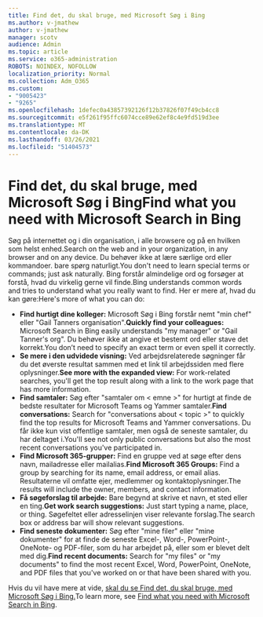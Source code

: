```yaml
---
title: Find det, du skal bruge, med Microsoft Søg i Bing
ms.author: v-jmathew
author: v-jmathew
manager: scotv
audience: Admin
ms.topic: article
ms.service: o365-administration
ROBOTS: NOINDEX, NOFOLLOW
localization_priority: Normal
ms.collection: Adm_O365
ms.custom:
- "9005423"
- "9265"
ms.openlocfilehash: 1defec0a43857392126f12b37826f07f49cb4cc8
ms.sourcegitcommit: e5f261f95ffc6074cce89e62ef8c4e9fd519d3ee
ms.translationtype: MT
ms.contentlocale: da-DK
ms.lasthandoff: 03/26/2021
ms.locfileid: "51404573"
---
```

# <a name="find-what-you-need-with-microsoft-search-in-bing"></a><span data-ttu-id="b7a7a-102">Find det, du skal bruge, med Microsoft Søg i Bing</span><span class="sxs-lookup"><span data-stu-id="b7a7a-102">Find what you need with Microsoft Search in Bing</span></span>

<span data-ttu-id="b7a7a-103">Søg på internettet og i din organisation, i alle browsere og på en hvilken som helst enhed.</span><span class="sxs-lookup"><span data-stu-id="b7a7a-103">Search on the web and in your organization, in any browser and on any device.</span></span> <span data-ttu-id="b7a7a-104">Du behøver ikke at lære særlige ord eller kommandoer. bare spørg naturligt.</span><span class="sxs-lookup"><span data-stu-id="b7a7a-104">You don't need to learn special terms or commands; just ask naturally.</span></span> <span data-ttu-id="b7a7a-105">Bing forstår almindelige ord og forsøger at forstå, hvad du virkelig gerne vil finde.</span><span class="sxs-lookup"><span data-stu-id="b7a7a-105">Bing understands common words and tries to understand what you really want to find.</span></span> <span data-ttu-id="b7a7a-106">Her er mere af, hvad du kan gøre:</span><span class="sxs-lookup"><span data-stu-id="b7a7a-106">Here's more of what you can do:</span></span>

- <span data-ttu-id="b7a7a-107">**Find hurtigt dine kolleger:** Microsoft Søg i Bing forstår nemt "min chef" eller "Gail Tanners organisation".</span><span class="sxs-lookup"><span data-stu-id="b7a7a-107">**Quickly find your colleagues:** Microsoft Search in Bing easily understands "my manager" or "Gail Tanner's org".</span></span> <span data-ttu-id="b7a7a-108">Du behøver ikke at angive et bestemt ord eller stave det korrekt.</span><span class="sxs-lookup"><span data-stu-id="b7a7a-108">You don’t need to specify an exact term or even spell it correctly.</span></span>
- <span data-ttu-id="b7a7a-109">**Se mere i den udvidede visning:** Ved arbejdsrelaterede søgninger får du det øverste resultat sammen med et link til arbejdssiden med flere oplysninger.</span><span class="sxs-lookup"><span data-stu-id="b7a7a-109">**See more with the expanded view:** For work-related searches, you'll get the top result along with a link to the work page that has more information.</span></span>
- <span data-ttu-id="b7a7a-110">**Find samtaler:** Søg efter "samtaler om < emne >" for hurtigt at finde de bedste resultater for Microsoft Teams og Yammer samtaler.</span><span class="sxs-lookup"><span data-stu-id="b7a7a-110">**Find conversations:** Search for "conversations about < topic >" to quickly find the top results for Microsoft Teams and Yammer conversations.</span></span> <span data-ttu-id="b7a7a-111">Du får ikke kun vist offentlige samtaler, men også de seneste samtaler, du har deltaget i.</span><span class="sxs-lookup"><span data-stu-id="b7a7a-111">You'll see not only public conversations but also the most recent conversations you've participated in.</span></span>
- <span data-ttu-id="b7a7a-112">**Find Microsoft 365-grupper:** Find en gruppe ved at søge efter dens navn, mailadresse eller mailalias.</span><span class="sxs-lookup"><span data-stu-id="b7a7a-112">**Find Microsoft 365 Groups:** Find a group by searching for its name, email address, or email alias.</span></span> <span data-ttu-id="b7a7a-113">Resultaterne vil omfatte ejer, medlemmer og kontaktoplysninger.</span><span class="sxs-lookup"><span data-stu-id="b7a7a-113">The results will include the owner, members, and contact information.</span></span>
- <span data-ttu-id="b7a7a-114">**Få søgeforslag til arbejde:** Bare begynd at skrive et navn, et sted eller en ting.</span><span class="sxs-lookup"><span data-stu-id="b7a7a-114">**Get work search suggestions:** Just start typing a name, place, or thing.</span></span> <span data-ttu-id="b7a7a-115">Søgefeltet eller adresselinjen viser relevante forslag.</span><span class="sxs-lookup"><span data-stu-id="b7a7a-115">The search box or address bar will show relevant suggestions.</span></span>
- <span data-ttu-id="b7a7a-116">**Find seneste dokumenter:** Søg efter "mine filer" eller "mine dokumenter" for at finde de seneste Excel-, Word-, PowerPoint-, OneNote- og PDF-filer, som du har arbejdet på, eller som er blevet delt med dig.</span><span class="sxs-lookup"><span data-stu-id="b7a7a-116">**Find recent documents:** Search for "my files" or "my documents" to find the most recent Excel, Word, PowerPoint, OneNote, and PDF files that you've worked on or that have been shared with you.</span></span>

<span data-ttu-id="b7a7a-117">Hvis du vil have mere at vide, [skal du se Find det, du skal bruge, med Microsoft Søg i Bing.](https://go.microsoft.com/fwlink/?linkid=2149027)</span><span class="sxs-lookup"><span data-stu-id="b7a7a-117">To learn more, see [Find what you need with Microsoft Search in Bing](https://go.microsoft.com/fwlink/?linkid=2149027).</span></span>
